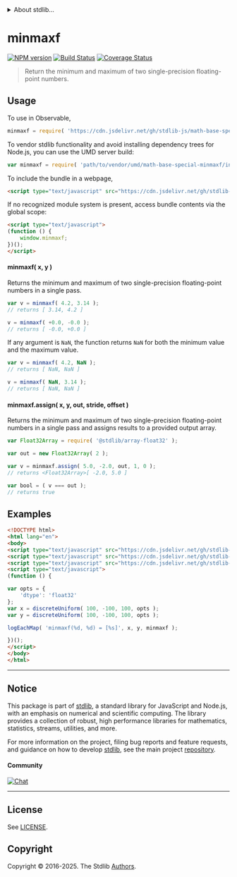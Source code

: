 <!--

@license Apache-2.0

Copyright (c) 2025 The Stdlib Authors.

Licensed under the Apache License, Version 2.0 (the "License");
you may not use this file except in compliance with the License.
You may obtain a copy of the License at

   http://www.apache.org/licenses/LICENSE-2.0

Unless required by applicable law or agreed to in writing, software
distributed under the License is distributed on an "AS IS" BASIS,
WITHOUT WARRANTIES OR CONDITIONS OF ANY KIND, either express or implied.
See the License for the specific language governing permissions and
limitations under the License.

-->


<details>
  <summary>
    About stdlib...
  </summary>
  <p>We believe in a future in which the web is a preferred environment for numerical computation. To help realize this future, we've built stdlib. stdlib is a standard library, with an emphasis on numerical and scientific computation, written in JavaScript (and C) for execution in browsers and in Node.js.</p>
  <p>The library is fully decomposable, being architected in such a way that you can swap out and mix and match APIs and functionality to cater to your exact preferences and use cases.</p>
  <p>When you use stdlib, you can be absolutely certain that you are using the most thorough, rigorous, well-written, studied, documented, tested, measured, and high-quality code out there.</p>
  <p>To join us in bringing numerical computing to the web, get started by checking us out on <a href="https://github.com/stdlib-js/stdlib">GitHub</a>, and please consider <a href="https://opencollective.com/stdlib">financially supporting stdlib</a>. We greatly appreciate your continued support!</p>
</details>

# minmaxf

[![NPM version][npm-image]][npm-url] [![Build Status][test-image]][test-url] [![Coverage Status][coverage-image]][coverage-url] <!-- [![dependencies][dependencies-image]][dependencies-url] -->

> Return the minimum and maximum of two single-precision floating-point numbers.

<!-- Section to include introductory text. Make sure to keep an empty line after the intro `section` element and another before the `/section` close. -->

<section class="intro">

</section>

<!-- /.intro -->

<!-- Package usage documentation. -->



<section class="usage">

## Usage

To use in Observable,

```javascript
minmaxf = require( 'https://cdn.jsdelivr.net/gh/stdlib-js/math-base-special-minmaxf@umd/browser.js' )
```

To vendor stdlib functionality and avoid installing dependency trees for Node.js, you can use the UMD server build:

```javascript
var minmaxf = require( 'path/to/vendor/umd/math-base-special-minmaxf/index.js' )
```

To include the bundle in a webpage,

```html
<script type="text/javascript" src="https://cdn.jsdelivr.net/gh/stdlib-js/math-base-special-minmaxf@umd/browser.js"></script>
```

If no recognized module system is present, access bundle contents via the global scope:

```html
<script type="text/javascript">
(function () {
    window.minmaxf;
})();
</script>
```

#### minmaxf( x, y )

Returns the minimum and maximum of two single-precision floating-point numbers in a single pass.

```javascript
var v = minmaxf( 4.2, 3.14 );
// returns [ 3.14, 4.2 ]

v = minmaxf( +0.0, -0.0 );
// returns [ -0.0, +0.0 ]
```

If any argument is `NaN`, the function returns `NaN` for both the minimum value and the maximum value.

```javascript
var v = minmaxf( 4.2, NaN );
// returns [ NaN, NaN ]

v = minmaxf( NaN, 3.14 );
// returns [ NaN, NaN ]
```

#### minmaxf.assign( x, y, out, stride, offset )

Returns the minimum and maximum of two single-precision floating-point numbers in a single pass and assigns results to a provided output array.

```javascript
var Float32Array = require( '@stdlib/array-float32' );

var out = new Float32Array( 2 );

var v = minmaxf.assign( 5.0, -2.0, out, 1, 0 );
// returns <Float32Array>[ -2.0, 5.0 ]

var bool = ( v === out );
// returns true
```

</section>

<!-- /.usage -->

<!-- Package usage notes. Make sure to keep an empty line after the `section` element and another before the `/section` close. -->

<section class="notes">

</section>

<!-- /.notes -->

<!-- Package usage examples. -->

<section class="examples">

## Examples

<!-- eslint no-undef: "error" -->

```html
<!DOCTYPE html>
<html lang="en">
<body>
<script type="text/javascript" src="https://cdn.jsdelivr.net/gh/stdlib-js/console-log-each-map@umd/browser.js"></script>
<script type="text/javascript" src="https://cdn.jsdelivr.net/gh/stdlib-js/random-array-discrete-uniform@umd/browser.js"></script>
<script type="text/javascript" src="https://cdn.jsdelivr.net/gh/stdlib-js/math-base-special-minmaxf@umd/browser.js"></script>
<script type="text/javascript">
(function () {

var opts = {
    'dtype': 'float32'
};
var x = discreteUniform( 100, -100, 100, opts );
var y = discreteUniform( 100, -100, 100, opts );

logEachMap( 'minmaxf(%d, %d) = [%s]', x, y, minmaxf );

})();
</script>
</body>
</html>
```

</section>

<!-- /.examples -->

<!-- C interface documentation. -->



<!-- Section to include cited references. If references are included, add a horizontal rule *before* the section. Make sure to keep an empty line after the `section` element and another before the `/section` close. -->

<section class="references">

</section>

<!-- /.references -->

<!-- Section for related `stdlib` packages. Do not manually edit this section, as it is automatically populated. -->

<section class="related">

</section>

<!-- /.related -->

<!-- Section for all links. Make sure to keep an empty line after the `section` element and another before the `/section` close. -->


<section class="main-repo" >

* * *

## Notice

This package is part of [stdlib][stdlib], a standard library for JavaScript and Node.js, with an emphasis on numerical and scientific computing. The library provides a collection of robust, high performance libraries for mathematics, statistics, streams, utilities, and more.

For more information on the project, filing bug reports and feature requests, and guidance on how to develop [stdlib][stdlib], see the main project [repository][stdlib].

#### Community

[![Chat][chat-image]][chat-url]

---

## License

See [LICENSE][stdlib-license].


## Copyright

Copyright &copy; 2016-2025. The Stdlib [Authors][stdlib-authors].

</section>

<!-- /.stdlib -->

<!-- Section for all links. Make sure to keep an empty line after the `section` element and another before the `/section` close. -->

<section class="links">

[npm-image]: http://img.shields.io/npm/v/@stdlib/math-base-special-minmaxf.svg
[npm-url]: https://npmjs.org/package/@stdlib/math-base-special-minmaxf

[test-image]: https://github.com/stdlib-js/math-base-special-minmaxf/actions/workflows/test.yml/badge.svg?branch=main
[test-url]: https://github.com/stdlib-js/math-base-special-minmaxf/actions/workflows/test.yml?query=branch:main

[coverage-image]: https://img.shields.io/codecov/c/github/stdlib-js/math-base-special-minmaxf/main.svg
[coverage-url]: https://codecov.io/github/stdlib-js/math-base-special-minmaxf?branch=main

<!--

[dependencies-image]: https://img.shields.io/david/stdlib-js/math-base-special-minmaxf.svg
[dependencies-url]: https://david-dm.org/stdlib-js/math-base-special-minmaxf/main

-->

[chat-image]: https://img.shields.io/gitter/room/stdlib-js/stdlib.svg
[chat-url]: https://app.gitter.im/#/room/#stdlib-js_stdlib:gitter.im

[stdlib]: https://github.com/stdlib-js/stdlib

[stdlib-authors]: https://github.com/stdlib-js/stdlib/graphs/contributors

[umd]: https://github.com/umdjs/umd
[es-module]: https://developer.mozilla.org/en-US/docs/Web/JavaScript/Guide/Modules

[deno-url]: https://github.com/stdlib-js/math-base-special-minmaxf/tree/deno
[deno-readme]: https://github.com/stdlib-js/math-base-special-minmaxf/blob/deno/README.md
[umd-url]: https://github.com/stdlib-js/math-base-special-minmaxf/tree/umd
[umd-readme]: https://github.com/stdlib-js/math-base-special-minmaxf/blob/umd/README.md
[esm-url]: https://github.com/stdlib-js/math-base-special-minmaxf/tree/esm
[esm-readme]: https://github.com/stdlib-js/math-base-special-minmaxf/blob/esm/README.md
[branches-url]: https://github.com/stdlib-js/math-base-special-minmaxf/blob/main/branches.md

[stdlib-license]: https://raw.githubusercontent.com/stdlib-js/math-base-special-minmaxf/main/LICENSE

<!-- <related-links> -->

<!-- </related-links> -->

</section>

<!-- /.links -->

